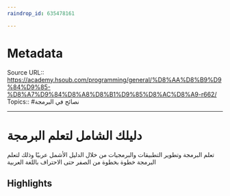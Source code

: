 ```yaml
---
raindrop_id: 635478161

---
```


# Metadata
Source URL:: https://academy.hsoub.com/programming/general/%D8%AA%D8%B9%D9%84%D9%85-%D8%A7%D9%84%D8%A8%D8%B1%D9%85%D8%AC%D8%A9-r662/
Topics:: #نصائح في البرمجة

---
# دليلك الشامل لتعلم البرمجة

تعلم البرمجة وتطوير التطبيقات والبرمجيات من خلال الدليل الأشمل عربيًا وذلك لتعلم البرمجة خطوة بخطوة من الصفر حتى الاحتراف باللغة العربية

## Highlights
